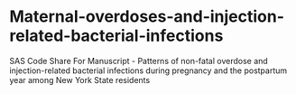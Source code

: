 # Maternal-overdoses-and-injection-related-bacterial-infections
SAS Code Share For Manuscript - Patterns of non-fatal overdose and injection-related bacterial infections during pregnancy and the postpartum year among New York State residents
